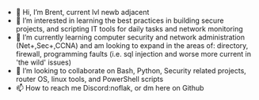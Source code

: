 - 👋 Hi, I’m Brent, current lvl newb adjacent
- 👀 I’m interested in learning the best practices in building secure projects, and scripting IT tools for daily tasks and network monitoring
- 🌱 I’m currently learning computer security and network administration (Net+,Sec+,CCNA) and am looking to expand in the areas of: directory, firewall, programming faults (i.e. sql injection and worse more current in 'the wild' issues)
- 💞️ I’m looking to collaborate on Bash, Python, Security related projects, router OS, linux tools, and PowerShell scripts
- 📫 How to reach me Discord:noflak, or dm here on Github
